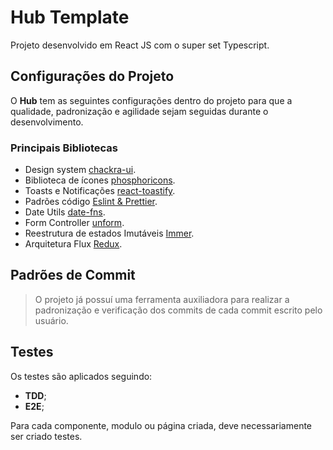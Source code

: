 # Hub Template

Projeto desenvolvido em React JS com o super set Typescript.

## Configurações do Projeto

O **Hub** tem as seguintes configurações dentro do projeto para que a qualidade, padronização e agilidade sejam seguidas durante o desenvolvimento.


### Principais Bibliotecas

 - Design system [chackra-ui](https://chakra-ui.com/).
 - Biblioteca de ícones [phosphoricons](https://phosphoricons.com/).
 - Toasts e Notificações [react-toastify](https://github.com/fkhadra/react-toastify).
 - Padrões código [Eslint & Prettier](https://eslint.org/).
 - Date Utils [date-fns](https://date-fns.org/).
 - Form Controller [unform](https://unform.dev/).
 - Reestrutura de estados Imutáveis [Immer](https://github.com/immerjs/immer).
 - Arquitetura Flux [Redux](https://redux.js.org/).


## Padrões de Commit

> O projeto já possuí uma ferramenta auxiliadora para realizar a padronização e verificação dos commits de cada commit escrito pelo usuário.

## Testes

Os testes são aplicados seguindo:
 - **TDD**;
 - **E2E**;

Para cada componente, modulo ou página criada, deve necessariamente ser criado testes.
